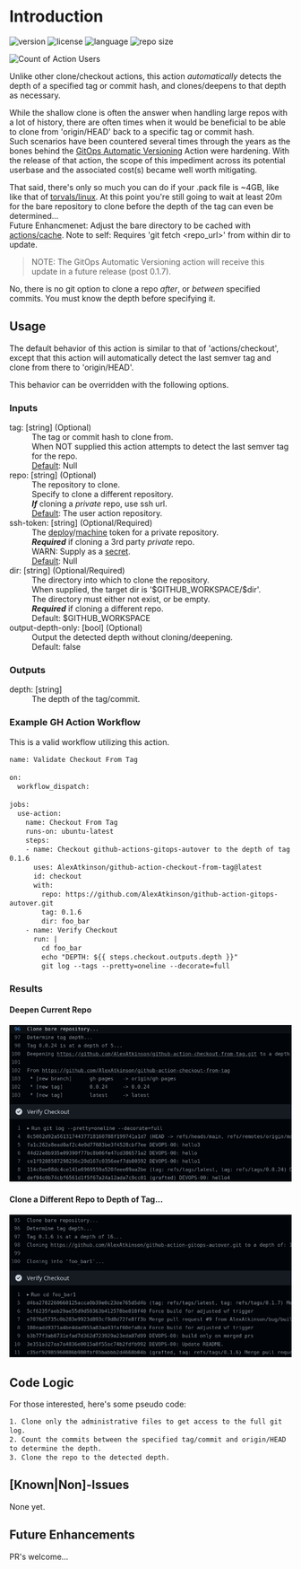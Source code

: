 # Introduction

![version](https://img.shields.io/github/v/release/AlexAtkinson/github-action-checkout-from-tag?style=flat-square)
![license](https://img.shields.io/github/license/AlexAtkinson/github-action-checkout-from-tag?style=flat-square)
![language](https://img.shields.io/github/languages/top/AlexAtkinson/github-action-checkout-from-tag?style=flat-square)
![repo size](https://img.shields.io/github/repo-size/AlexAtkinson/github-action-checkout-from-tag?style=flat-square)
<!-- ![HitCount](https://hits.dwyl.com/AlexAtkinson/github-action-checkout-from-tag.svg?style=flat-square) -->
![Count of Action Users](https://img.shields.io/endpoint?url=https://AlexAtkinson.github.io/github-action-checkout-from-tag/github-action-checkout-from-tag.json&style=flat-square)
<!-- https://github.com/marketplace/actions/count-action-users -->

Unlike other clone/checkout actions, this action _automatically_ detects the depth of a specified tag or commit hash, and clones/deepens to that depth as necessary.

While the shallow clone is often the answer when handling large repos with a lot of history, there are often times when it would be beneficial to be able to clone from 'origin/HEAD' back to a specific tag or commit hash.<br>
Such scenarios have been countered several times through the years as the bones behind the [GitOps Automatic Versioning](https://github.com/marketplace/actions/gitops-automatic-versioning) Action were hardening. With the release of that action, the scope of this impediment across its potential userbase and the associated cost(s) became well worth mitigating.

That said, there's only so much you can do if your .pack file is ~4GB, like like that of [torvals/linux](https://github.com/torvalds/linux). At this point you're still going to wait at least 20m for the bare repository to clone before the depth of the tag can even be determined...<br>
Future Enhancmenet: Adjust the bare directory to be cached with [actions/cache](https://github.com/marketplace/actions/cache). Note to self: Requires 'git fetch <repo_url>' from within dir to update.

> NOTE: The GitOps Automatic Versioning action will receive this update in a future release (post 0.1.7).

No, there is no git option to clone a repo _after_, or _between_ specified commits. You must know the depth before specifying it.

## Usage

The default behavior of this action is similar to that of 'actions/checkout', except that this action will automatically detect the last semver tag and clone from there to 'origin/HEAD'.

This behavior can be overridden with the following options.

### Inputs

<dl>
  <dt>tag: [string] (Optional)</dt>
    <dd>The tag or commit hash to clone from.<br>
    When NOT supplied this action attempts to detect the last semver tag for the repo.<br>
    <u>Default</u>: Null
    </dd>
  <dt>repo: [string] (Optional)</dt>
    <dd>The repository to clone.<br>
    Specify to clone a different repository.<br>
    <b><i>If</b></i> cloning a <i>private</i> repo, use ssh url.<br>
    <u>Default</u>: The user action repository.
    </dd>
  <dt>ssh-token: [string] (Optional/Required)</dt>
    <dd>The <a href="https://docs.github.com/en/developers/overview/managing-deploy-keys#deploy-keys">deploy</a>/<a href="https://docs.github.com/en/developers/overview/managing-deploy-keys#machine-users">machine</a> token for a private repository.<br>
    <b><i>Required</i></b> if cloning a 3rd party <i>private</i> repo.<br>
    WARN: Supply as a <a href="https://docs.github.com/en/actions/using-workflows/workflow-syntax-for-github-actions#example-using-secrets">secret</a>.<br>
    <u>Default</u>: Null
    </dd>
  <dt>dir: [string] (Optional/Required)</dt>
    <dd>The directory into which to clone the repository.<br>
    When supplied, the target dir is '$GITHUB_WORKSPACE/$dir'.<br>
    The directory must either not exist, or be empty.<br>
    <b><i>Required</i></b> if cloning a different repo.<br>
    Default: $GITHUB_WORKSPACE
    </dd>
  <dt>output-depth-only: [bool] (Optional)</dt>
    <dd>Output the detected depth without cloning/deepening.<br>
    Default: false
    </dd>
</dl>

### Outputs

<dl>
  <dt>depth: [string]</dt>
    <dd>The depth of the tag/commit.</dd>
</dl>

### Example GH Action Workflow

This is a valid workflow utilizing this action.

    name: Validate Checkout From Tag

    on:
      workflow_dispatch:

    jobs:
      use-action:
        name: Checkout From Tag
        runs-on: ubuntu-latest
        steps:
        - name: Checkout github-actions-gitops-autover to the depth of tag 0.1.6
          uses: AlexAtkinson/github-action-checkout-from-tag@latest
          id: checkout
          with:
            repo: https://github.com/AlexAtkinson/github-action-gitops-autover.git
            tag: 0.1.6
            dir: foo_bar
        - name: Verify Checkout
          run: |
            cd foo_bar
            echo "DEPTH: ${{ steps.checkout.outputs.depth }}"
            git log --tags --pretty=oneline --decorate=full

### Results

#### Deepen Current Repo
![Current Repo](./resources/images/verify-no-input.png)

#### Clone a Different Repo to Depth of Tag...

![Different Repo](./resources/images/verify-diff-repo.png)



## Code Logic

For those interested, here's some pseudo code:

    1. Clone only the administrative files to get access to the full git log.
    2. Count the commits between the specified tag/commit and origin/HEAD to determine the depth.
    3. Clone the repo to the detected depth.

## [Known|Non]-Issues

None yet.

## Future Enhancements

PR's welcome...
